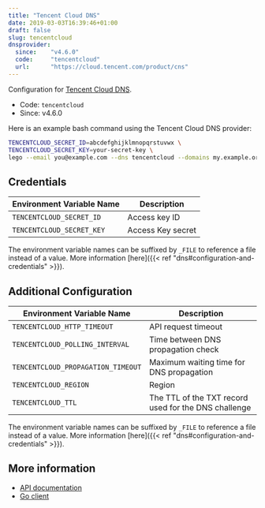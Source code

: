 ```yaml
---
title: "Tencent Cloud DNS"
date: 2019-03-03T16:39:46+01:00
draft: false
slug: tencentcloud
dnsprovider:
  since:    "v4.6.0"
  code:     "tencentcloud"
  url:      "https://cloud.tencent.com/product/cns"
---
```


<!-- THIS DOCUMENTATION IS AUTO-GENERATED. PLEASE DO NOT EDIT. -->
<!-- providers/dns/tencentcloud/tencentcloud.toml -->
<!-- THIS DOCUMENTATION IS AUTO-GENERATED. PLEASE DO NOT EDIT. -->


Configuration for [Tencent Cloud DNS](https://cloud.tencent.com/product/cns).


<!--more-->

- Code: `tencentcloud`
- Since: v4.6.0


Here is an example bash command using the Tencent Cloud DNS provider:

```bash
TENCENTCLOUD_SECRET_ID=abcdefghijklmnopqrstuvwx \
TENCENTCLOUD_SECRET_KEY=your-secret-key \
lego --email you@example.com --dns tencentcloud --domains my.example.org run
```




## Credentials

| Environment Variable Name | Description |
|-----------------------|-------------|
| `TENCENTCLOUD_SECRET_ID` | Access key ID |
| `TENCENTCLOUD_SECRET_KEY` | Access Key secret |

The environment variable names can be suffixed by `_FILE` to reference a file instead of a value.
More information [here]({{< ref "dns#configuration-and-credentials" >}}).


## Additional Configuration

| Environment Variable Name | Description |
|--------------------------------|-------------|
| `TENCENTCLOUD_HTTP_TIMEOUT` | API request timeout |
| `TENCENTCLOUD_POLLING_INTERVAL` | Time between DNS propagation check |
| `TENCENTCLOUD_PROPAGATION_TIMEOUT` | Maximum waiting time for DNS propagation |
| `TENCENTCLOUD_REGION` | Region |
| `TENCENTCLOUD_TTL` | The TTL of the TXT record used for the DNS challenge |

The environment variable names can be suffixed by `_FILE` to reference a file instead of a value.
More information [here]({{< ref "dns#configuration-and-credentials" >}}).




## More information

- [API documentation](https://cloud.tencent.com/document/product/1427/56153)
- [Go client](https://github.com/tencentcloud/tencentcloud-sdk-go)

<!-- THIS DOCUMENTATION IS AUTO-GENERATED. PLEASE DO NOT EDIT. -->
<!-- providers/dns/tencentcloud/tencentcloud.toml -->
<!-- THIS DOCUMENTATION IS AUTO-GENERATED. PLEASE DO NOT EDIT. -->
